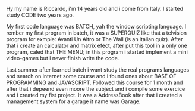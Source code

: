 Hy my name is Riccardo, i'm 14 years old and i come from Italy. I started study CODE two years ago. 

My first code language was BATCH, yah the window scripting language. I rember my first program in batch,
it was a SUPERQUIZ like that a telvision program for exmple: Avanti Un Altro or The Wall (is an italian quiz). 
After that i create an calculator and matrix efect, after put this tool in a only one program, 
caled that THE MENU; in this program i started implement a mini video-games but i never finish write the code. 

Last summer after learned batch i want study the real programs languages and search on internet some course
and i found ones about BASE OF PROGRAMMING and JAVASCRIPT. Followed this course for 1 month and after that i
depeend even moore the subject and i compile some exercice and i created my fist project. It was a AddressBook
after that i created a management system for a garage it name was Garage.      
